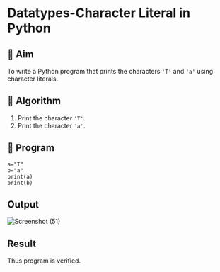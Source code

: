 # Datatypes-Character Literal in Python

## 🎯 Aim
To write a Python program that prints the characters `'T'` and `'a'` using character literals.

## 🧠 Algorithm
1. Print the character `'T'`.
2. Print the character `'a'`.

## 🧾 Program
```
a="T"
b="a"
print(a)
print(b)
```
## Output
![Screenshot (51)](https://github.com/user-attachments/assets/9e0b1daf-3da6-4557-b5a7-41d07e560368)

## Result
Thus program is verified.
